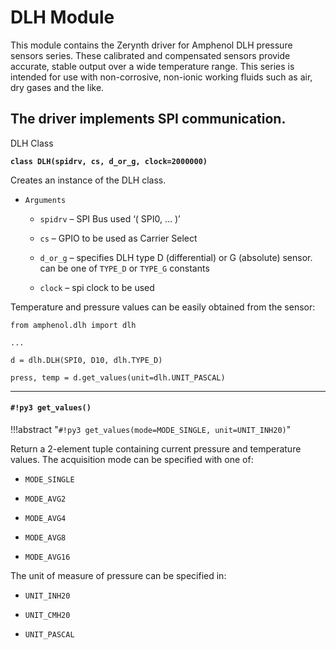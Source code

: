 # DLH Module

This module contains the Zerynth driver for Amphenol DLH pressure sensors series. These calibrated and compensated sensors provide accurate, stable output over a wide temperature range. This series is intended for use with non-corrosive, non-ionic working fluids such as air, dry gases and the like.

## The driver implements SPI communication.

DLH Class

**`class DLH(spidrv, cs, d_or_g, clock=2000000)`**

Creates an instance of the DLH class.


* ```Arguments```

    
    * ```spidrv``` – SPI Bus used ‘( SPI0, … )’


    * ```cs``` – GPIO to be used as Carrier Select


    * ```d_or_g``` – specifies DLH type D (differential) or G (absolute) sensor. can be one of `TYPE_D` or `TYPE_G` constants


    * ```clock``` – spi clock to be used


Temperature and pressure values can be easily obtained from the sensor:

```
from amphenol.dlh import dlh

...

d = dlh.DLH(SPI0, D10, dlh.TYPE_D)

press, temp = d.get_values(unit=dlh.UNIT_PASCAL)
```


---
#### `#!py3 get_values()`

!!!abstract "`#!py3 get_values(mode=MODE_SINGLE, unit=UNIT_INH20)`"

Return a 2-element tuple containing current pressure and temperature values.
The acquisition mode can be specified with one of:


* `MODE_SINGLE`


* `MODE_AVG2`


* `MODE_AVG4`


* `MODE_AVG8`


* `MODE_AVG16`

The unit of measure of pressure can be specified in:


* `UNIT_INH20`


* `UNIT_CMH20`


* `UNIT_PASCAL`
<!--stackedit_data:
eyJoaXN0b3J5IjpbLTE4NDI1NTI4OTJdfQ==
-->